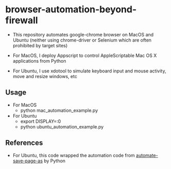 # browser-automation-beyond-firewall
- This repository automates google-chrome browser on MacOS and Ubuntu (neither using chrome-driver or Selenium which are often prohibited by target sites)

- For MacOS, I deploy Appscript to control AppleScriptable Mac OS X applications from Python
- For Ubuntu, I use xdotool to simulate keyboard input and mouse activity, move and resize windows, etc

## Usage
- For MacOS
    - python mac_automation_example.py
- For Ubuntu
    - export DISPLAY=:0
    - python ubuntu_automation_example.py

## References
- For Ubuntu, this code wrapped the automation code from [automate-save-page-as](https://github.com/abiyani/automate-save-page-as) by Python